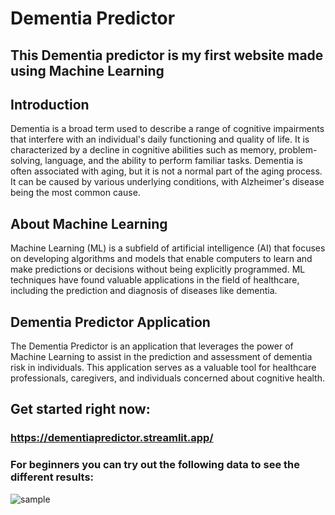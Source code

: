 
# Dementia Predictor

## This Dementia predictor is my first website made using Machine Learning 

## Introduction
Dementia is a broad term used to describe a range of cognitive impairments that interfere with an individual's daily functioning and quality of life. It is characterized by a decline in cognitive abilities such as memory, problem-solving, language, and the ability to perform familiar tasks. Dementia is often associated with aging, but it is not a normal part of the aging process. It can be caused by various underlying conditions, with Alzheimer's disease being the most common cause.

## About Machine Learning
Machine Learning (ML) is a subfield of artificial intelligence (AI) that focuses on developing algorithms and models that enable computers to learn and make predictions or decisions without being explicitly programmed. ML techniques have found valuable applications in the field of healthcare, including the prediction and diagnosis of diseases like dementia.

## Dementia Predictor Application
The Dementia Predictor is an application that leverages the power of Machine Learning to assist in the prediction and assessment of dementia risk in individuals. This application serves as a valuable tool for healthcare professionals, caregivers, and individuals concerned about cognitive health.

## Get started right now:
### https://dementiapredictor.streamlit.app/

### For beginners you can try out the following data to see the different results:

![sample](https://github.com/nshakhapur/Dementia_Predictor/assets/96770503/9d043fc6-5779-4ff0-a82c-9b1831b7650a)
        
